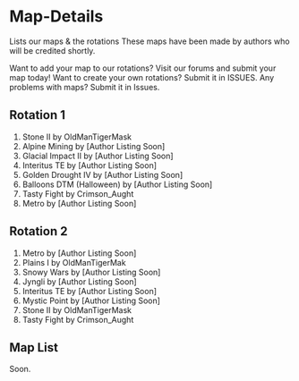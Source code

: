 # Map-Details
Lists our maps &amp; the rotations
These maps have been made by authors who will be credited shortly.

Want to add your map to our rotations? Visit our forums and submit your map today!
Want to create your own rotations? Submit it in ISSUES.
Any problems with maps? Submit it in Issues.

## Rotation 1
1. Stone II by OldManTigerMask
2. Alpine Mining by [Author Listing Soon]
3. Glacial Impact II by [Author Listing Soon]
4. Interitus TE by [Author Listing Soon]
5. Golden Drought IV by [Author Listing Soon]
6. Balloons DTM (Halloween) by [Author Listing Soon]
7. Tasty Fight by Crimson_Aught
8. Metro by [Author Listing Soon]

## Rotation 2
1. Metro by [Author Listing Soon]
2. Plains I by OldManTigerMak
3. Snowy Wars by [Author Listing Soon]
4. Jyngli by [Author Listing Soon]
5. Interitus TE by [Author Listing Soon]
6. Mystic Point by [Author Listing Soon]
7. Stone II by OldManTigerMask
8. Tasty Fight by Crimson_Aught

## Map List
Soon.
